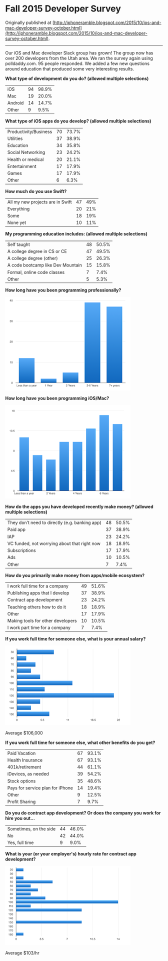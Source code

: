 # Fall 2015 Developer Survey

Originally published at [http://iphoneramble.blogspot.com/2015/10/ios-and-mac-developer-survey-october.html](http://iphoneramble.blogspot.com/2015/10/ios-and-mac-developer-survey-october.html).

---

Our iOS and Mac developer Slack group has grown! The group now has over 200 developers from the Utah area. We ran the survey again using polldaddy.com. 95 people responded. We added a few new questions around education that produced some very interesting results.

**What type of development do you do? (allowed multiple selections)**

<table class="survey-response">
	<tr>
        <td>iOS</td>
        <td>94</td>
        <td>98.9%</td>
	</tr>
	<tr>
        <td>Mac</td>
        <td>19</td>
        <td>20.0%</td>
	</tr>
	<tr>
        <td>Android</td>
        <td>14</td>
        <td>14.7%</td>
	</tr>
	<tr>
        <td>Other</td>
        <td>9</td>
        <td>9.5%</td>
	</tr>
</table>

**What type of iOS apps do you develop? (allowed multiple selections)**

<table class="survey-response">
	<tr>
        <td>Productivity/Business</td>
        <td>70</td>
        <td>73.7%</td>
	</tr>
	<tr>
        <td>Utilities</td>
        <td>37</td>
        <td>38.9%</td>
	</tr>
	<tr>
        <td>Education</td>
        <td>34</td>
        <td>35.8%</td>
	</tr>
	<tr>
        <td>Social Networking</td>
        <td>23</td>
        <td>24.2%</td>
	</tr>
	<tr>
        <td>Health or medical</td>
        <td>20</td>
        <td>21.1%</td>
	</tr>
	<tr>
        <td>Entertainment</td>
        <td>17</td>
        <td>17.9%</td>
	</tr>
	<tr>
        <td>Games</td>
        <td>17</td>
        <td>17.9%</td>
	</tr>
	<tr>
        <td>Other</td>
        <td>6</td>
        <td>6.3%</td>
	</tr>
</table>

**How much do you use Swift?**

<table class="survey-response">
	<tr>
        <td>All my new projects are in Swift</td>
        <td>47</td>
        <td>49%</td>
	</tr>
	<tr>
        <td>Everything</td>
        <td>20</td>
        <td>21%</td>
	</tr>
	<tr>
        <td>Some</td>
        <td>18</td>
        <td>19%</td>
	</tr>
	<tr>
        <td>None yet</td>
        <td>10</td>
        <td>11%</td>
	</tr>
</table>

**My programming education includes: (allowed multiple selections)**

<table class="survey-response">
	<tr>
        <td>Self taught</td>
        <td>48</td>
        <td>50.5%</td>
	</tr>
	<tr>
        <td>A college degree in CS or CE</td>
        <td>47</td>
        <td>49.5%</td>
	</tr>
	<tr>
        <td>A college degree (other)</td>
        <td>25</td>
        <td>26.3%</td>
	</tr>
	<tr>
        <td>A code bootcamp like Dev Mountain</td>
        <td>15</td>
        <td>15.8%</td>
	</tr>
	<tr>
        <td>Formal, online code classes</td>
        <td>7</td>
        <td>7.4%</td>
	</tr>
	<tr>
        <td>Other</td>
        <td>5</td>
        <td>5.3%</td>
	</tr>
</table>

**How long have you been programming professionally?**

![Programming Experience](experience.png)

**How long have you been programming iOS/Mac?**

![Cocoa Experience](cocoa-experience.png)

**How do the apps you have developed recently make money? (allowed multiple selections)**

<table class="survey-response">
	<tr>
        <td>They don’t need to directly (e.g. banking app)</td>
        <td>48</td>
        <td>50.5%</td>
	</tr>
	<tr>
        <td>Paid app</td>
        <td>37</td>
        <td>38.9%</td>
	</tr>
	<tr>
        <td>IAP</td>
        <td>23</td>
        <td>24.2%</td>
	</tr>
	<tr>
        <td>VC funded, not worrying about that right now</td>
        <td>18</td>
        <td>18.9%</td>
	</tr>
	<tr>
        <td>Subscriptions</td>
        <td>17</td>
        <td>17.9%</td>
	</tr>
	<tr>
        <td>Ads</td>
        <td>10</td>
        <td>10.5%</td>
	</tr>
	<tr>
        <td>Other</td>
        <td>7</td>
        <td>7.4%</td>
	</tr>
</table>

**How do you primarily make money from apps/mobile ecosystem?**

<table class="survey-response">
	<tr>
        <td>I work full time for a company</td>
        <td>49</td>
        <td>51.6%</td>
	</tr>
	<tr>
        <td>Publishing apps that I develop</td>
        <td>37</td>
        <td>38.9%</td>
	</tr>
	<tr>
        <td>Contract app development</td>
        <td>23</td>
        <td>24.2%</td>
	</tr>
	<tr>
        <td>Teaching others how to do it</td>
        <td>18</td>
        <td>18.9%</td>
	</tr>
	<tr>
        <td>Other</td>
        <td>17</td>
        <td>17.9%</td>
	</tr>
	<tr>
        <td>Making tools for other developers</td>
        <td>10</td>
        <td>10.5%</td>
	</tr>
	<tr>
        <td>I work part time for a company</td>
        <td>7</td>
        <td>7.4%</td>
	</tr>
</table>

**If you work full time for someone else, what is your annual salary?**

![Salary](salary.png)

Average $106,000

**If you work full time for someone else, what other benefits do you get?**

<table class="survey-response">
	<tr>
        <td>Paid Vacation</td>
        <td>67</td>
        <td>93.1%</td>
	</tr>
	<tr>
        <td>Health Insurance</td>
        <td>67</td>
        <td>93.1%</td>
	</tr>
	<tr>
        <td>401k/retirement</td>
        <td>44</td>
        <td>61.1%</td>
	</tr>
	<tr>
        <td>iDevices, as needed</td>
        <td>39</td>
        <td>54.2%</td>
	</tr>
	<tr>
        <td>Stock options</td>
        <td>35</td>
        <td>48.6%</td>
	</tr>
	<tr>
        <td>Pays for service plan for iPhone</td>
        <td>14</td>
        <td>19.4%</td>
	</tr>
	<tr>
        <td>Other</td>
        <td>9</td>
        <td>12.5%</td>
	</tr>
	<tr>
        <td>Profit Sharing</td>
        <td>7</td>
        <td>9.7%</td>
	</tr>
</table>

**Do you do contract app development? Or does the company you work for hire you out…**

<table class="survey-response">
	<tr>
        <td>Sometimes, on the side</td>
        <td>44</td>
        <td>46.0%</td>
	</tr>
	<tr>
        <td>No</td>
        <td>42</td>
        <td>44.0%</td>
	</tr>
	<tr>
        <td>Yes, full time</td>
        <td>9</td>
        <td>9.0%</td>
	</tr>
</table>

**What is your (or your employer's) hourly rate for contract app development?**

![Contract Rate](contract-rate.png)

Average $103/hr